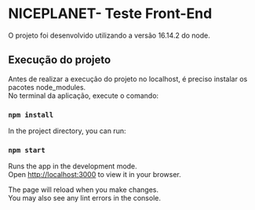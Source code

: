 # NICEPLANET- Teste Front-End

O projeto foi desenvolvido utilizando a versão 16.14.2 do node.

## Execução do projeto

Antes de realizar a execução do projeto no localhost, é preciso instalar os pacotes node_modules.\
No terminal da aplicação, execute o comando:

### `npm install`

In the project directory, you can run:

### `npm start`

Runs the app in the development mode.\
Open [http://localhost:3000](http://localhost:3000) to view it in your browser.

The page will reload when you make changes.\
You may also see any lint errors in the console.
